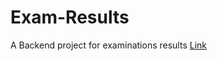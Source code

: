 # Exam-Results
A Backend project for examinations results
<a href='https://examination-results.herokuapp.com/'>Link</a>
